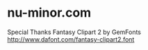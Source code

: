 nu-minor.com
============

Special Thanks
Fantasy Clipart 2 by GemFonts http://www.dafont.com/fantasy-clipart2.font
